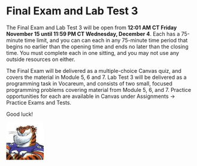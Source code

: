 # Final Exam and Lab Test 3

The Final Exam and Lab Test 3 will be open from **12:01 AM CT Friday November
15 until 11:59 PM CT Wednesday, December 4**. Each has a 75-minute time limit,
and you can can each in any 75-minute time period that begins no earlier than
the opening time and ends no later than the closing time. You must complete
each in one sitting, and you may not use any outside resources on either.

The Final Exam will be delivered as a multiple-choice Canvas quiz, and covers
the material in Module 5, 6 and 7. Lab Test 3 will be delivered as a
programming task in Vocareum, and consists of two small, focused programming
problems covering material from Module 5, 6, and 7. Practice opportunities for
each are available in Canvas under Assignments -> Practice Exams and Tests.

Good luck!

<img src="../../../img/rags.jpg" width="100">


